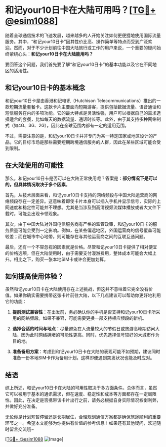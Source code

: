 # 和记your10日卡在大陆可用吗？[[TG💪+ @esim1088](https://t.me/s/esim1088)]

随着全球通信技术的飞速发展，越来越多的人开始关注如何更便捷地使用国际流量服务。其中，“和记your10日卡”因其性价比高、操作简单等特点而受到广泛欢迎。然而，对于不少计划前往中国大陆旅行或工作的用户来说，一个重要的疑问始终萦绕心头：**和记your10日卡在大陆能用吗？**

要回答这个问题，我们首先要了解“和记your10日卡”的基本功能以及它在不同地区的适用性。

## 和记your10日卡的基本概念

和记your10日卡是由香港和记电讯（Hutchison Telecommunications）推出的一款短期流量套餐卡。这款卡片主要面向短期游客，提供包括数据流量、语音通话和短信服务在内的多项功能。它的最大特点是灵活性强，用户可以根据自己的需求选择适合的套餐，比如每天的数据流量、通话时长等。此外，由于其支持多种网络制式（如4G、3G、2G），因此在全球范围内都有一定的适用范围。

不过，需要注意的是，和记your10日卡并非专门为某一特定国家或地区设计的产品。它的目标市场是那些需要短期跨境通信服务的人群，因此在某些区域可能会受到限制。

## 在大陆使用的可能性

那么，和记your10日卡是否可以在大陆正常使用呢？答案是：**部分情况下是可以的，但具体情况取决于多个因素**。

首先，从技术层面来看，和记your10日卡支持的网络频段与中国大陆运营商的网络频段存在一定差异。这意味着即使卡片本身可以插入手机并显示信号，实际的上网速度和稳定性可能并不理想。尤其是当涉及到高清视频流媒体播放或者大文件下载时，可能会出现卡顿现象。

其次，由于中国大陆对外国电信服务商有严格的监管政策，和记your10日卡的服务质量可能会受到一定影响。例如，在某些偏远地区，外国运营商的信号覆盖可能较差；而在城市中心地带，则可能存在与其他运营商之间的互联互通问题。

最后，还有一个不容忽视的因素就是价格。尽管和记your10日卡提供了相对便宜的价格选项，但在大陆使用时，由于需要支付漫游费用，整体成本可能会大幅上升。相比之下，购买一张本地SIM卡或许会更加划算。

## 如何提高使用体验？

虽然和记your10日卡在大陆使用存在上述挑战，但这并不意味着它完全没有价值。如果你确实需要携带这张卡片前往大陆，以下几点建议可以帮助你更好地利用它的功能：

1. **提前测试兼容性**：在出发前，务必确认你的手机是否支持和记your10日卡所采用的网络频段。如果不兼容，可能需要更换一部支持相应频段的新机。
   
2. **选择合适的时间与地点**：尽量避免在人流量较大的节假日或旅游高峰期访问大陆，因为此时网络拥堵的可能性更高。同时，优先选择信号较好的大城市作为目的地。

3. **准备备用方案**：考虑到和记your10日卡在大陆的表现可能不如预期，建议同时准备一份本地SIM卡作为备用计划。这样即便遇到突发状况也能及时应对。

## 结语

综上所述，和记your10日卡在大陆的可用性取决于多方面条件。总体而言，虽然它可以被用于基本的通讯需求，但在速度、稳定性和成本等方面都存在一定局限性。因此，在决定是否携带该卡片出行之前，请务必根据自身实际情况权衡利弊，并做好充分准备。

无论你是计划短暂停留还是长期居住，合理规划通信方案都是确保旅途顺利的重要环节之一。希望本文能够为你提供有价值的参考信息！如果还有其他疑问，欢迎随时留言交流哦~

[[TG💪+ @esim1088](https://t.me/s/esim1088) ![Image](https://i.postimg.cc/4NQfJmqS/Snipaste-2025-05-13-00-14-12.png)]